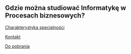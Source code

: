 ## Gdzie można studiować Informatykę w Procesach biznesowych?

[Charakterystyka specjalności](./IwPB/preferences.md)

[Kontakt](./contact.md)

[Do pobrania](./downloads.md)
